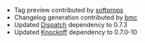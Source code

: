 * Tag preview contributed by [softprops][sp]
* Changelog generation contributed by [bmc][bmc]
* Updated [Dispatch][dispatch] dependency to 0.7.3
* Updated [Knockoff][knockoff] dependency to 0.7.0-10

[sp]: http://github.com/softprops
[bmc]: http://github.com/bmc
[dispatch]: http://dispatch.databinder.net/
[knockoff]: http://tristanhunt.com/projects/knockoff/